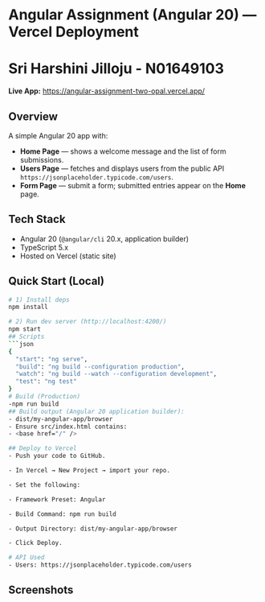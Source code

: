 # Angular Assignment (Angular 20) — Vercel Deployment
# Sri Harshini Jilloju - N01649103
**Live App:** https://angular-assignment-two-opal.vercel.app/

## Overview
A simple Angular 20 app with:
- **Home Page** — shows a welcome message and the list of form submissions.
- **Users Page** — fetches and displays users from the public API `https://jsonplaceholder.typicode.com/users`.
- **Form Page** — submit a form; submitted entries appear on the **Home** page.

## Tech Stack
- Angular 20 (`@angular/cli` 20.x, application builder)
- TypeScript 5.x
- Hosted on Vercel (static site)

## Quick Start (Local)
```bash
# 1) Install deps
npm install

# 2) Run dev server (http://localhost:4200/)
npm start
## Scripts
```json
{
  "start": "ng serve",
  "build": "ng build --configuration production",
  "watch": "ng build --watch --configuration development",
  "test": "ng test"
}
# Build (Production)
-npm run build
## Build output (Angular 20 application builder):
- dist/my-angular-app/browser
- Ensure src/index.html contains:
- <base href="/" />

## Deploy to Vercel
- Push your code to GitHub.

- In Vercel → New Project → import your repo.

- Set the following:

- Framework Preset: Angular

- Build Command: npm run build

- Output Directory: dist/my-angular-app/browser

- Click Deploy.

# API Used
- Users: https://jsonplaceholder.typicode.com/users
```

## Screenshots








